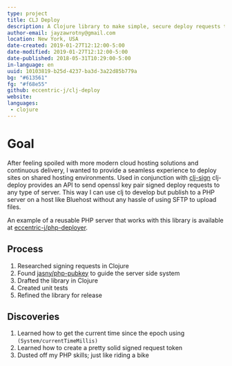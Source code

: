 ```yaml
---
type: project
title: CLJ Deploy
description: A Clojure library to make simple, secure deploy requests to remote servers.
author-email: jayzawrotny@gmail.com
location: New York, USA
date-created: 2019-01-27T12:12:00-5:00
date-modified: 2019-01-27T12:12:00-5:00
date-published: 2018-05-31T10:29:00-5:00
in-language: en
uuid: 10103819-b25d-4237-ba3d-3a22d85b779a
bg: "#613561"
fg: "#f68e55"
github: eccentric-j/clj-deploy
website:
languages:
 - clojure
---
```

# <span class="project__goal">Goal</span>

After feeling spoiled with more modern cloud hosting solutions and continuous delivery, I wanted to provide a seamless experience to deploy sites on shared hosting environments. Used in conjunction with [clj-sign](//eccentric-j.com/projects/5-clj-sign.html) clj-deploy provides an API to send openssl key pair signed deploy requests to any type of server. This way I can use clj to develop but publish to a PHP server on a host like Bluehost without any hassle of using SFTP to upload files.

An example of a reusable PHP server that works with this library is available at <span style="white-space: nowrap;"><i class="fab fa-github"></i> <a href="https://github.com/eccentric-j/php-deployer">eccentric-j/php-deployer</a></span>.

## <span class="project__process">Process</span>

1. Researched signing requests in Clojure
2. Found <span style="white-space: nowrap;"><i class="fab fa-github"></i> <a href="https://github.com/jasny/php-pubkey">jasny/php-pubkey</a></span> to guide the server side system
3. Drafted the library in Clojure
4. Created unit tests
5. Refined the library for release

## <span class="project__discoveries">Discoveries</span>

1. Learned how to get the current time since the epoch using `(System/currentTimeMillis)`
2. Learned how to create a pretty solid signed request token
3. Dusted off my PHP skills; just like riding a bike
